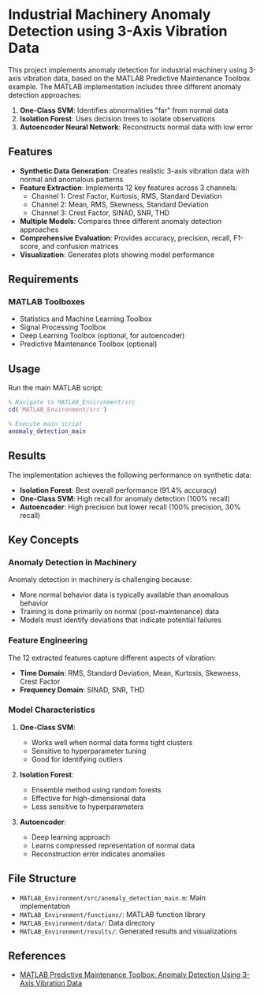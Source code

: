 # Industrial Machinery Anomaly Detection using 3-Axis Vibration Data

This project implements anomaly detection for industrial machinery using 3-axis vibration data, based on the MATLAB Predictive Maintenance Toolbox example. The MATLAB implementation includes three different anomaly detection approaches:

1. **One-Class SVM**: Identifies abnormalities "far" from normal data
2. **Isolation Forest**: Uses decision trees to isolate observations
3. **Autoencoder Neural Network**: Reconstructs normal data with low error

## Features

- **Synthetic Data Generation**: Creates realistic 3-axis vibration data with normal and anomalous patterns
- **Feature Extraction**: Implements 12 key features across 3 channels:
  - Channel 1: Crest Factor, Kurtosis, RMS, Standard Deviation
  - Channel 2: Mean, RMS, Skewness, Standard Deviation  
  - Channel 3: Crest Factor, SINAD, SNR, THD
- **Multiple Models**: Compares three different anomaly detection approaches
- **Comprehensive Evaluation**: Provides accuracy, precision, recall, F1-score, and confusion matrices
- **Visualization**: Generates plots showing model performance

## Requirements

### MATLAB Toolboxes
- Statistics and Machine Learning Toolbox
- Signal Processing Toolbox  
- Deep Learning Toolbox (optional, for autoencoder)
- Predictive Maintenance Toolbox (optional)

## Usage

Run the main MATLAB script:

```matlab
% Navigate to MATLAB_Environment/src
cd('MATLAB_Environment/src')

% Execute main script
anomaly_detection_main
```

## Results

The implementation achieves the following performance on synthetic data:

- **Isolation Forest**: Best overall performance (91.4% accuracy)
- **One-Class SVM**: High recall for anomaly detection (100% recall)
- **Autoencoder**: High precision but lower recall (100% precision, 30% recall)

## Key Concepts

### Anomaly Detection in Machinery

Anomaly detection in machinery is challenging because:
- More normal behavior data is typically available than anomalous behavior
- Training is done primarily on normal (post-maintenance) data
- Models must identify deviations that indicate potential failures

### Feature Engineering

The 12 extracted features capture different aspects of vibration:
- **Time Domain**: RMS, Standard Deviation, Mean, Kurtosis, Skewness, Crest Factor
- **Frequency Domain**: SINAD, SNR, THD

### Model Characteristics

1. **One-Class SVM**: 
   - Works well when normal data forms tight clusters
   - Sensitive to hyperparameter tuning
   - Good for identifying outliers

2. **Isolation Forest**:
   - Ensemble method using random forests
   - Effective for high-dimensional data
   - Less sensitive to hyperparameters

3. **Autoencoder**:
   - Deep learning approach
   - Learns compressed representation of normal data
   - Reconstruction error indicates anomalies

## File Structure

- `MATLAB_Environment/src/anomaly_detection_main.m`: Main implementation
- `MATLAB_Environment/functions/`: MATLAB function library
- `MATLAB_Environment/data/`: Data directory
- `MATLAB_Environment/results/`: Generated results and visualizations

## References

- <a href="https://www.mathworks.com/help/predmaint/ug/anomaly-detection-using-3-axis-vibration-data.html" target="_blank">MATLAB Predictive Maintenance Toolbox: Anomaly Detection Using 3-Axis Vibration Data</a>